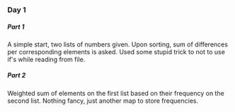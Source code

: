 ### Day 1

##### Part 1
A simple start, two lists of numbers given. Upon sorting, sum of differences per corresponding elements is asked.
Used some stupid trick to not to use if's while reading from file.

##### Part 2
Weighted sum of elements on the first list based on their frequency on the second list. Nothing fancy, just another map to store frequencies.
